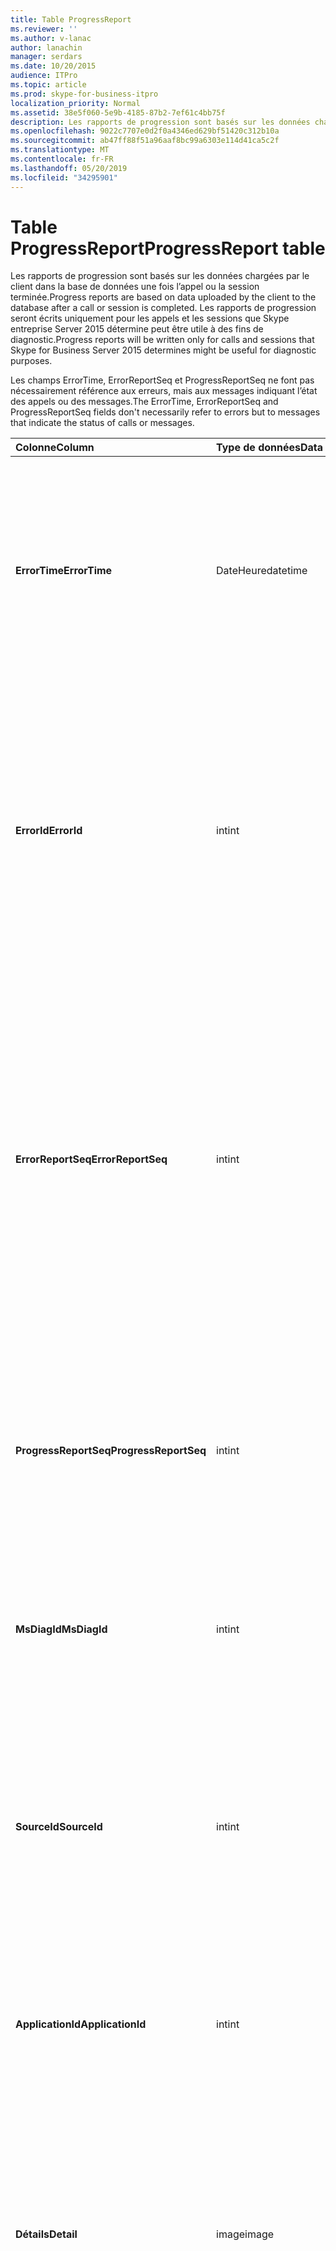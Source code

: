 ```yaml
---
title: Table ProgressReport
ms.reviewer: ''
ms.author: v-lanac
author: lanachin
manager: serdars
ms.date: 10/20/2015
audience: ITPro
ms.topic: article
ms.prod: skype-for-business-itpro
localization_priority: Normal
ms.assetid: 38e5f060-5e9b-4185-87b2-7ef61c4bb75f
description: Les rapports de progression sont basés sur les données chargées par le client dans la base de données une fois l’appel ou la session terminée. Les rapports de progression seront écrits uniquement pour les appels et les sessions que Skype entreprise Server 2015 détermine peut être utile à des fins de diagnostic.
ms.openlocfilehash: 9022c7707e0d2f0a4346ed629bf51420c312b10a
ms.sourcegitcommit: ab47ff88f51a96aaf8bc99a6303e114d41ca5c2f
ms.translationtype: MT
ms.contentlocale: fr-FR
ms.lasthandoff: 05/20/2019
ms.locfileid: "34295901"
---
```

# <a name="progressreport-table"></a><span data-ttu-id="bf2f2-104">Table ProgressReport</span><span class="sxs-lookup"><span data-stu-id="bf2f2-104">ProgressReport table</span></span>
 
<span data-ttu-id="bf2f2-105">Les rapports de progression sont basés sur les données chargées par le client dans la base de données une fois l’appel ou la session terminée.</span><span class="sxs-lookup"><span data-stu-id="bf2f2-105">Progress reports are based on data uploaded by the client to the database after a call or session is completed.</span></span> <span data-ttu-id="bf2f2-106">Les rapports de progression seront écrits uniquement pour les appels et les sessions que Skype entreprise Server 2015 détermine peut être utile à des fins de diagnostic.</span><span class="sxs-lookup"><span data-stu-id="bf2f2-106">Progress reports will be written only for calls and sessions that Skype for Business Server 2015 determines might be useful for diagnostic purposes.</span></span>
  
<span data-ttu-id="bf2f2-107">Les champs ErrorTime, ErrorReportSeq et ProgressReportSeq ne font pas nécessairement référence aux erreurs, mais aux messages indiquant l’état des appels ou des messages.</span><span class="sxs-lookup"><span data-stu-id="bf2f2-107">The ErrorTime, ErrorReportSeq and ProgressReportSeq fields don't necessarily refer to errors but to messages that indicate the status of calls or messages.</span></span>
  
|<span data-ttu-id="bf2f2-108">**Colonne**</span><span class="sxs-lookup"><span data-stu-id="bf2f2-108">**Column**</span></span>|<span data-ttu-id="bf2f2-109">**Type de données**</span><span class="sxs-lookup"><span data-stu-id="bf2f2-109">**Data Type**</span></span>|<span data-ttu-id="bf2f2-110">**Clé/Index**</span><span class="sxs-lookup"><span data-stu-id="bf2f2-110">**Key/Index**</span></span>|<span data-ttu-id="bf2f2-111">**Détails**</span><span class="sxs-lookup"><span data-stu-id="bf2f2-111">**Details**</span></span>|
|:-----|:-----|:-----|:-----|
|<span data-ttu-id="bf2f2-112">**ErrorTime**</span><span class="sxs-lookup"><span data-stu-id="bf2f2-112">**ErrorTime**</span></span> <br/> |<span data-ttu-id="bf2f2-113">DateHeure</span><span class="sxs-lookup"><span data-stu-id="bf2f2-113">datetime</span></span>  <br/> |<span data-ttu-id="bf2f2-114">Etranger principal</span><span class="sxs-lookup"><span data-stu-id="bf2f2-114">Primary, Foreign</span></span>  <br/> |<span data-ttu-id="bf2f2-115">Date et heure du rapport d’erreur de progression contenant ce rapport de progression.</span><span class="sxs-lookup"><span data-stu-id="bf2f2-115">Date and time of the progress error report that contains this progress report.</span></span> <span data-ttu-id="bf2f2-116">Pour plus d’informations, reportez-vous [à la table errorreport dans Skype entreprise Server 2015](errorreport.md) .</span><span class="sxs-lookup"><span data-stu-id="bf2f2-116">See the [ErrorReport table in Skype for Business Server 2015](errorreport.md) for more information.</span></span> <br/> |
|<span data-ttu-id="bf2f2-117">**ErrorId**</span><span class="sxs-lookup"><span data-stu-id="bf2f2-117">**ErrorId**</span></span> <br/> |<span data-ttu-id="bf2f2-118">int</span><span class="sxs-lookup"><span data-stu-id="bf2f2-118">int</span></span>  <br/> |<span data-ttu-id="bf2f2-119">Etranger principal</span><span class="sxs-lookup"><span data-stu-id="bf2f2-119">Primary, Foreign</span></span>  <br/> |<span data-ttu-id="bf2f2-120">Numéro d’identification utilisé conjointement avec ErrorTime, ProgressReportSeq pour identifier de façon unique un rapport de progression.</span><span class="sxs-lookup"><span data-stu-id="bf2f2-120">ID number used in conjunction with ErrorTime, ProgressReportSeq to uniquely identify a progress report.</span></span> <span data-ttu-id="bf2f2-121">Pour plus d’informations, reportez-vous [à la table errorreport dans Skype entreprise Server 2015](errorreport.md) .</span><span class="sxs-lookup"><span data-stu-id="bf2f2-121">See the [ErrorReport table in Skype for Business Server 2015](errorreport.md) for more information.</span></span> <br/> |
|<span data-ttu-id="bf2f2-122">**ErrorReportSeq**</span><span class="sxs-lookup"><span data-stu-id="bf2f2-122">**ErrorReportSeq**</span></span> <br/> |<span data-ttu-id="bf2f2-123">int</span><span class="sxs-lookup"><span data-stu-id="bf2f2-123">int</span></span>  <br/> |<span data-ttu-id="bf2f2-124">Etranger principal</span><span class="sxs-lookup"><span data-stu-id="bf2f2-124">Primary, Foreign</span></span>  <br/> |<span data-ttu-id="bf2f2-125">Numéro identifiant le rapport d’erreur.</span><span class="sxs-lookup"><span data-stu-id="bf2f2-125">ID number that identifies the error report.</span></span> <span data-ttu-id="bf2f2-126">ErrorReporSeq est utilisé en conjonction avec ErrorTime pour identifier de manière unique un rapport d’erreur.</span><span class="sxs-lookup"><span data-stu-id="bf2f2-126">ErrorReporSeq is used in conjunction with ErrorTime to uniquely identify an error report.</span></span> <span data-ttu-id="bf2f2-127">Pour plus d’informations, reportez-vous [à la table errorreport dans Skype entreprise Server 2015](errorreport.md) .</span><span class="sxs-lookup"><span data-stu-id="bf2f2-127">See the [ErrorReport table in Skype for Business Server 2015](errorreport.md) for more information</span></span> <br/> <span data-ttu-id="bf2f2-128">Ce champ a été présenté dans Microsoft Lync Server 2013.</span><span class="sxs-lookup"><span data-stu-id="bf2f2-128">This field was introduced in Microsoft Lync Server 2013.</span></span>  <br/> |
|<span data-ttu-id="bf2f2-129">**ProgressReportSeq**</span><span class="sxs-lookup"><span data-stu-id="bf2f2-129">**ProgressReportSeq**</span></span> <br/> |<span data-ttu-id="bf2f2-130">int</span><span class="sxs-lookup"><span data-stu-id="bf2f2-130">int</span></span>  <br/> |<span data-ttu-id="bf2f2-131">Principal</span><span class="sxs-lookup"><span data-stu-id="bf2f2-131">Primary</span></span>  <br/> |<span data-ttu-id="bf2f2-132">Numéro d’identification pour identifier le rapport de progression.</span><span class="sxs-lookup"><span data-stu-id="bf2f2-132">ID number to identify the progress report.</span></span> <span data-ttu-id="bf2f2-133">Utilisé conjointement avec ErrorTime et ErrorReportSeq pour identifier de manière unique un rapport de progression.</span><span class="sxs-lookup"><span data-stu-id="bf2f2-133">Used in conjunction with ErrorTime and ErrorReportSeq to uniquely identify a progress report.</span></span>  <br/> |
|<span data-ttu-id="bf2f2-134">**MsDiagId**</span><span class="sxs-lookup"><span data-stu-id="bf2f2-134">**MsDiagId**</span></span> <br/> |<span data-ttu-id="bf2f2-135">int</span><span class="sxs-lookup"><span data-stu-id="bf2f2-135">int</span></span>  <br/> ||<span data-ttu-id="bf2f2-136">ID de diagnostic du rapport de progression.</span><span class="sxs-lookup"><span data-stu-id="bf2f2-136">Diagnostic ID of the progress report.</span></span>  <br/> <span data-ttu-id="bf2f2-137">Ce champ a été présenté dans Microsoft Lync Server 2013.</span><span class="sxs-lookup"><span data-stu-id="bf2f2-137">This field was introduced in Microsoft Lync Server 2013.</span></span>  <br/> |
|<span data-ttu-id="bf2f2-138">**SourceId**</span><span class="sxs-lookup"><span data-stu-id="bf2f2-138">**SourceId**</span></span> <br/> |<span data-ttu-id="bf2f2-139">int</span><span class="sxs-lookup"><span data-stu-id="bf2f2-139">int</span></span>  <br/> |<span data-ttu-id="bf2f2-140">Externes</span><span class="sxs-lookup"><span data-stu-id="bf2f2-140">Foreign</span></span>  <br/> |<span data-ttu-id="bf2f2-141">Serveur ayant envoyé le rapport d’erreur (si le rapport a été envoyé à partir d’un composant serveur).</span><span class="sxs-lookup"><span data-stu-id="bf2f2-141">Server that sent the error report (if the report was sent from a server component).</span></span> <span data-ttu-id="bf2f2-142">Pour plus d’informations, voir la [table serveurs](servers.md) . Ce champ a été présenté dans Microsoft Lync Server 2013.</span><span class="sxs-lookup"><span data-stu-id="bf2f2-142">See the [Servers table](servers.md) for more information.This field was introduced in Microsoft Lync Server 2013.</span></span> <br/> |
|<span data-ttu-id="bf2f2-143">**ApplicationId**</span><span class="sxs-lookup"><span data-stu-id="bf2f2-143">**ApplicationId**</span></span> <br/> |<span data-ttu-id="bf2f2-144">int</span><span class="sxs-lookup"><span data-stu-id="bf2f2-144">int</span></span>  <br/> ||<span data-ttu-id="bf2f2-145">Le processus serveur Lync dont le rapport est sujet.</span><span class="sxs-lookup"><span data-stu-id="bf2f2-145">The Lync Server process that the report is about.</span></span> <span data-ttu-id="bf2f2-146">Pour plus d’informations, consultez le tableau de l’application.</span><span class="sxs-lookup"><span data-stu-id="bf2f2-146">See the Application Table for more information.</span></span>  <br/> |
|<span data-ttu-id="bf2f2-147">**Détails**</span><span class="sxs-lookup"><span data-stu-id="bf2f2-147">**Detail**</span></span> <br/> |<span data-ttu-id="bf2f2-148">image</span><span class="sxs-lookup"><span data-stu-id="bf2f2-148">image</span></span>  <br/> ||<span data-ttu-id="bf2f2-149">Détails du rapport de progression, enregistrés au format binaire pour économiser de l’espace. Il est possible de convertir les données au format texte à l’aide de la syntaxe suivante:</span><span class="sxs-lookup"><span data-stu-id="bf2f2-149">Progress report details, stored in binary format to save space.This data can be converted to text format using this syntax:</span></span>  <br/> <span data-ttu-id="bf2f2-150">Cast (de type «detail») As varchar (max))</span><span class="sxs-lookup"><span data-stu-id="bf2f2-150">cast(cast(Detail as varbinary(max)) as varchar(max))</span></span>  <br/> |
|<span data-ttu-id="bf2f2-151">**TelemetryId**</span><span class="sxs-lookup"><span data-stu-id="bf2f2-151">**TelemetryId**</span></span> <br/> |<span data-ttu-id="bf2f2-152">Identificateur</span><span class="sxs-lookup"><span data-stu-id="bf2f2-152">uniqueIdentifier</span></span>  <br/> ||<span data-ttu-id="bf2f2-153">Identificateur unique qui met en corrélation les informations de connexion aux différents composants impliqués dans une conférence.</span><span class="sxs-lookup"><span data-stu-id="bf2f2-153">Unique identifier that correlates join time information for the different components involved in a conference.</span></span>  <br/> <span data-ttu-id="bf2f2-154">Ce champ a été présenté dans Microsoft Lync Server 2013.</span><span class="sxs-lookup"><span data-stu-id="bf2f2-154">This field was introduced in Microsoft Lync Server 2013.</span></span>  <br/> |
|<span data-ttu-id="bf2f2-155">**SessionSetupTime**</span><span class="sxs-lookup"><span data-stu-id="bf2f2-155">**SessionSetupTime**</span></span> <br/> |<span data-ttu-id="bf2f2-156">int</span><span class="sxs-lookup"><span data-stu-id="bf2f2-156">int</span></span>  <br/> ||<span data-ttu-id="bf2f2-157">Durée (en millisecondes) d’un composant spécifique pour participer à une conférence.</span><span class="sxs-lookup"><span data-stu-id="bf2f2-157">Time (in milliseconds) for a specific component to join a conference.</span></span>  <br/> <span data-ttu-id="bf2f2-158">Ce champ a été présenté dans Microsoft Lync Server 2013.</span><span class="sxs-lookup"><span data-stu-id="bf2f2-158">This field was introduced in Microsoft Lync Server 2013.</span></span>  <br/> |
   

